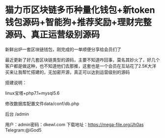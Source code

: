 # 猫力币区块链多币种量化钱包+新token钱包源码+智能狗+推荐奖励+理财完整源码、真正运营级别源码
新鲜出炉一套区块链钱包，刚完成的一单顺便分享给会员们了

最近更新了好几套区块链类型的源码，主要不知道咋回事，莫名其妙火了，好几个客户都是做这种，也不知道他们去那推，这套也是一个会员在互站花了2.5K大洋买来让我帮忙搭建的，无加密开源，真正可以达到运营级别的源码

搭建说明：

linux宝塔+php7.1+mysql5.6

修改数据库配置文件data/conf/db.php 

后台 /admin

用户：admin密码：dkewl.com
下载地址：https://mega-file.org/Jh0as
Telegram:@iGod5
